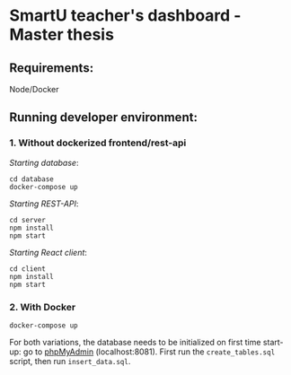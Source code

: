 # SmartU teacher's dashboard - Master thesis

## Requirements:

Node/Docker

## Running developer environment:

### 1. Without dockerized frontend/rest-api

_Starting database_:

```
cd database
docker-compose up
```

_Starting REST-API_:

```
cd server
npm install
npm start
```

_Starting React client_:

```
cd client
npm install
npm start
```

### 2. With Docker

```
docker-compose up
```

For both variations, the database needs to be initialized on first time start-up: go to [phpMyAdmin](localhost:8081) (localhost:8081).
First run the `create_tables.sql` script, then run `insert_data.sql`.
